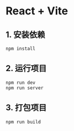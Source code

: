 # React + Vite

## 1. 安装依赖

```
npm install
```

## 2. 运行项目

```
npm run dev
npm run server
```

## 3. 打包项目

```
npm run build
```
